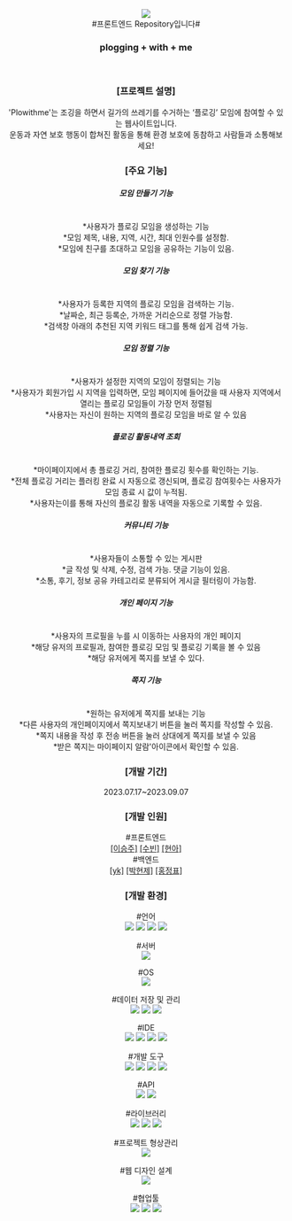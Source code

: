 <div align="center">
<img src="https://capsule-render.vercel.app/api?type=waving&color=008100&height=200&section=header&text=Plowithme&fontSize=90"/></br>
#프론트엔드 Repository입니다#
<h3>plogging + with + me</h3>
</br>
<h3>[프로젝트 설명]</h3>
<a>'Plowithme'는 조깅을 하면서 길가의 쓰레기를 수거하는 ‘플로깅’ 모임에 참여할 수 있는 웹사이트입니다.</a></br>
<a>운동과 자연 보호 행동이 합쳐진 활동을 통해 환경 보호에 동참하고 사람들과 소통해보세요!</a>

<h3>[주요 기능]</h3>

<h5>모임 만들기 기능</h5></br>
*사용자가 플로깅 모임을 생성하는 기능</br>
*모임 제목, 내용, 지역, 시간, 최대 인원수를 설정함.</br>
*모임에 친구를 초대하고 모임을 공유하는 기능이 있음.</br>

<h5>모임 찾기 기능</h5></br>
*사용자가 등록한 지역의 플로깅 모임을 검색하는 기능.</br>
*날짜순, 최근 등록순, 가까운 거리순으로 정렬 가능함.</br>
*검색창 아래의 추천된 지역 키워드 태그를 통해 쉽게 검색 가능.</br>

<h5>모임 정렬 기능</h5></br>
*사용자가 설정한 지역의 모임이 정렬되는 기능</br>
*사용자가 회원가입 시 지역을 입력하면, 모임 페이지에 들어갔을 때 사용자 지역에서 열리는 플로깅 모임들이 가장 먼저 정렬됨</br>
*사용자는 자신이 원하는 지역의 플로깅 모임을 바로 알 수 있음</br>

<h5>플로깅 활동내역 조회</h5></br>
*마이페이지에서 총 플로깅 거리, 참여한 플로깅 횟수를 확인하는 기능.</br>
*전체 플로깅 거리는 플러킹 완료 시 자동으로 갱신되며, 플로깅 참여횟수는 사용자가 모임 종료 시 값이 누적됨.</br>
*사용자는이를 통해 자신의 플로깅 활동 내역을 자동으로 기록할 수 있음.</br>

<h5>커뮤니티 기능</h5></br>
*사용자들이 소통할 수 있는 게시판</br>
*글 작성 및 삭제, 수정, 검색 가능. 댓글 기능이 있음.</br>
*소통, 후기, 정보 공유 카테고리로 분류되어 게시글 필터링이 가능함.</br>

<h5>개인 페이지 기능</h5></br>
*사용자의 프로필을 누를 시 이동하는 사용자의 개인 페이지</br>
*해당 유저의 프로필과, 참여한 플로깅 모임 및 플로깅 기록을 볼 수 있음</br>
*해당 유저에게 쪽지를 보낼 수 있다.</br>

<h5>쪽지 기능</h5></br>
*원하는 유저에게 쪽지를 보내는 기능</br>
*다른 사용자의 개인페이지에서 쪽지보내기 버튼을 눌러 쪽지를 작성할 수 있음.</br>
*쪽지 내용을 작성 후 전송 버튼을 눌러 상대에게 쪽지를 보낼 수 있음</br>
*받은 쪽지는 마이페이지 알람'아이콘에서 확인할 수 있음.</br>

<h3>[개발 기간]</h3>
<a>2023.07.17~2023.09.07</a></br>
<h3>[개발 인원]</h3>
#프론트엔드</br>
<a href="https://github.com/sj102300">[이승주]</a>
<a href="https://github.com/pqpq0420">[수빈]</a>
<a href="https://github.com/gusdk45">[현아]</a></br>
#백엔드</br>
<a href="https://github.com/ykimnida">[yk]<a>
<a href="https://github.com/sor999">[박현제]<a>
<a href="https://github.com/dmsqor">[홍정표]<a>

<h3>[개발 환경]</h3>
#언어</br>
<img src="https://img.shields.io/badge/Java(JDK 17)-F80000?style=flat&logo=Oracle&logoColor=white"/>
<img src="https://img.shields.io/badge/HTML5-E34F26?style=flat&logo=HTML5&logoColor=white"/>
<img src="https://img.shields.io/badge/CSS3-1572B6?style=flat&logo=CSS3&logoColor=white"/>
<img src="https://img.shields.io/badge/JavaScript-F7DF1E?style=flat&logo=JavaScript&logoColor=white"/>

#서버</br>
<img src="https://img.shields.io/badge/Amazon EC2-FF9900?style=flat&logo=Amazon EC2&logoColor=white"/>

#OS</br>
<img src="https://img.shields.io/badge/Windows 11-0078D4?style=flat&logo=Windows 11&logoColor=white"/>

#데이터 저장 및 관리</br>
<img src="https://img.shields.io/badge/MariaDB-003545?style=flat&logo=MariaDB&logoColor=white"/>
<img src="https://img.shields.io/badge/AWS RDS-527FFF?style=flat&logo=Amazon RDS&logoColor=white"/>
<img src="https://img.shields.io/badge/AWS S3 bucket-569A31?style=flat&logo=Amazon S3&logoColor=white"/>

#IDE</br>
<img src="https://img.shields.io/badge/IntelliJ IDEA-000000?style=flat&logo=IntelliJ IDEA&logoColor=white"/>
<img src="https://img.shields.io/badge/Visual Studio Code-007ACC?style=flat&logo=Visual Studio Code&logoColor=white"/>
<img src="https://img.shields.io/badge/HeldiSQL-569A31?style=flat&logo=&logoColor=white"/>
<img src="https://img.shields.io/badge/Git-F05032?style=flat&logo=Git&logoColor=white"/>

#개발 도구</br>
<img src="https://img.shields.io/badge/Spring Boot-6DB33F?style=flat&logo=Spring Boot&logoColor=white"/>
<img src="https://img.shields.io/badge/Lombok-D9000D?style=flat&logo=&logoColor=white"/>
<img src="https://img.shields.io/badge/React-61DAFB?style=flat&logo=React&logoColor=white"/>
<img src="https://img.shields.io/badge/Spring Boot DevTool-6DB33F?style=flat&logo=&logoColor=white"/>

#API</br>
<img src="https://img.shields.io/badge/Kakao Maps API-FFCD00?style=flat&logo=Kakao&logoColor=white"/>
<img src="https://img.shields.io/badge/Pixabay API-2EC66D?style=flat&logo=Pixabay&logoColor=white"/>

#라이브러리</br>
<img src="https://img.shields.io/badge/Axios-5A29E4?style=flat&logo=Axios&logoColor=white"/>
<img src="https://img.shields.io/badge/React daum postcode-D9000D?style=flat&logo=&logoColor=white"/>
<img src="https://img.shields.io/badge/Font Awesome-F47C00?style=flat&logo=Font Awesome&logoColor=white"/>

#프로젝트 형상관리</br>
<img src="https://img.shields.io/badge/GitHub-181717?style=flat&logo=GitHub&logoColor=white"/>

#웹 디자인 설계</br>
<img src="https://img.shields.io/badge/Figma-F24E1E?style=flat&logo=Figma&logoColor=white"/>

#협업툴</br>
<img src="https://img.shields.io/badge/Notion(프로젝트 관리)-000000?style=flat&logo=Notion&logoColor=white"/>
<img src="https://img.shields.io/badge/KakaoTalk(일정 조율)-FFCD00?style=flat&logo=KakaoTalk&logoColor=white"/>
<img src="https://img.shields.io/badge/Discord(화상회의)-5865F2?style=flat&logo=Discord&logoColor=white"/>

